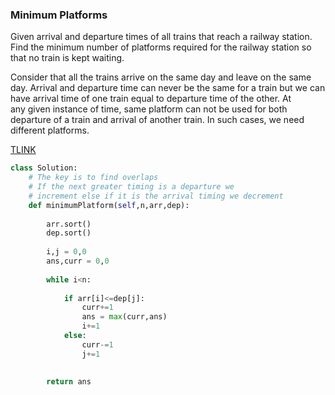 ### Minimum Platforms

Given arrival and departure times of all trains that reach a railway station. Find the minimum number of platforms required for the railway station so that no train is kept waiting.  

Consider that all the trains arrive on the same day and leave on the same day. Arrival and departure time can never be the same for a train but we can have arrival time of one train equal to departure time of the other. At any given instance of time, same platform can not be used for both departure of a train and arrival of another train. In such cases, we need different platforms.


[TLINK](https://takeuforward.org/data-structure/minimum-number-of-platforms-required-for-a-railway/)


```python
class Solution:    
	# The key is to find overlaps
	# If the next greater timing is a departure we
	# increment else if it is the arrival timing we decrement
    def minimumPlatform(self,n,arr,dep):
        
        arr.sort()
        dep.sort()
        
        i,j = 0,0
        ans,curr = 0,0
        
        while i<n:
            
            if arr[i]<=dep[j]:
                curr+=1
                ans = max(curr,ans)
                i+=1
            else:
                curr-=1
                j+=1
                
            
        return ans
```